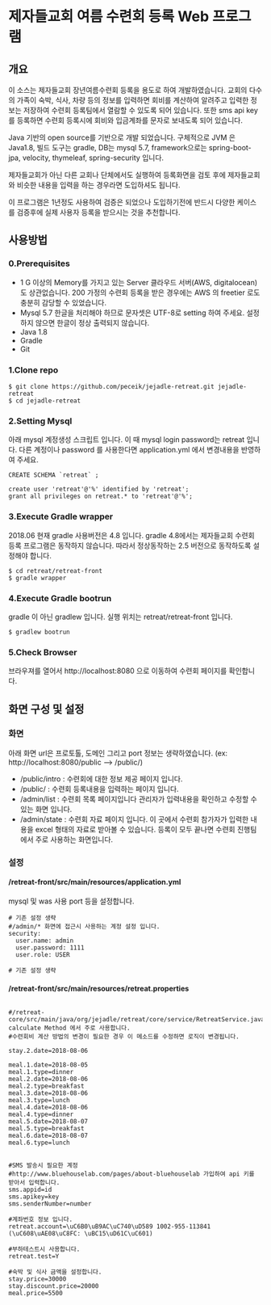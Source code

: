 # 제자들교회 여름 수련회 등록 Web 프로그램
## 개요 
이 소스는 제자들교회 장년여름수련회 등록을 용도로 하여 개발하였습니다. 
교회의 다수의 가족이 숙박, 식사, 차량 등의 정보를 입력하면 회비를 계산하여 알려주고 입력한 정보는 저장하여 수련회 등록팀에서 열람할 수 있도록 되어 있습니다. 
또한 sms api key를 등록하면 수련회 등록시에 회비와 입금계좌를 문자로 보내도록 되어 있습니다.

Java 기반의 open source를 기반으로 개발 되었습니다. 
구체적으로 JVM 은 Java1.8, 빌드 도구는 gradle, DB는 mysql 5.7, framework으로는 spring-boot-jpa, velocity, thymeleaf, spring-security 입니다. 


제자들교회가 아닌 다른 교회나 단체에서도 실행하여 등록화면을 검토 후에 제자들교회와 비슷한 내용을 입력을 하는 경우라면 도입하셔도 됩니다.

이 프로그램은 1년정도 사용하여 검증은 되었으나 도입하기전에 반드시 다양한 케이스를 검증후에 실제 사용자 등록을 받으시는 것을 추천합니다.


## 사용방법 

### 0.Prerequisites 
- 1 G 이상의 Memory를 가지고 있는 Server
클라우드 서버(AWS, digitalocean)도 상관없습니다. 200 가정의 수련회 등록을 받은 경우에는 AWS 의 freetier 로도 충분히 감당할 수 있었습니다.
- Mysql 5.7 
한글을 처리해야 하므로 문자셋은 UTF-8로 setting 하여 주세요. 설정하지 않으면 한글이 정상 출력되지 않습니다.
- Java 1.8 
- Gradle
- Git


### 1.Clone repo

```
$ git clone https://github.com/peceik/jejadle-retreat.git jejadle-retreat
$ cd jejadle-retreat
```

### 2.Setting Mysql

아래 mysql 계정생성 스크립트 입니다. 이 때 mysql login password는 retreat 입니다. 다른 계정이나 password 를 사용한다면 application.yml 에서 변경내용을 반영하여 주세요. 


```
CREATE SCHEMA `retreat` ;

create user 'retreat'@'%' identified by 'retreat';
grant all privileges on retreat.* to 'retreat'@'%';
```


### 3.Execute Gradle wrapper 

2018.06 현재 gradle 사용버전은 4.8 입니다. gradle 4.8에서는 제자들교회 수련회 등록 프로그램은 동작하지 않습니다. 
따라서 정상동작하는 2.5 버전으로 동작하도록 설정해야 합니다. 

```
$ cd retreat/retreat-front
$ gradle wrapper
```

### 4.Execute Gradle bootrun

gradle 이 아닌 gradlew 입니다.
실행 위치는 retreat/retreat-front 입니다.

```
$ gradlew bootrun
```

### 5.Check Browser

브라우져를 열어서 http://localhost:8080 으로 이동하여 수련회 페이지를 확인합니다. 


## 화면 구성 및 설정

### 화면 
아래 화면 url은 프로토톨, 도메인 그리고  port 정보는 생략하였습니다. (ex: http://localhost:8080/public --> /public/)
- /public/intro : 수련회에 대한 정보 제공 페이지 입니다. 
- /public/ : 수련회 등록내용을 입력하는 페이지 입니다.
- /admin/list : 수련회 목록 페이지입니다 관리자가 입력내용을 확인하고 수정할 수 있는 화면 입니다.
- /admin/state : 수련회 자료 페이지 입니다. 이 곳에서 수련회 참가자가 입력한 내용을 excel 형태의 자료로 받아볼 수 있습니다. 등록이 모두 끝나면 수련회 진행팀에서 주로 사용하는 화면입니다.

### 설정 

#### /retreat-front/src/main/resources/application.yml  

mysql 및 was 사용 port 등을 설정합니다.

```
# 기존 설정 생략 
#/admin/* 화면에 접근시 사용하는 계정 설정 입니다.
security:
  user.name: admin 
  user.password: 1111 
  user.role: USER 

# 기존 설정 생략 

```

#### /retreat-front/src/main/resources/retreat.properties
```

#/retreat-core/src/main/java/org/jejadle/retreat/core/service/RetreatService.java calculate Method 에서 주로 사용합니다. 
#수련회비 계산 방법의 변경이 필요한 경우 이 메소드를 수정하면 로직이 변경됩니다.

stay.2.date=2018-08-06

meal.1.date=2018-08-05
meal.1.type=dinner
meal.2.date=2018-08-06
meal.2.type=breakfast
meal.3.date=2018-08-06
meal.3.type=lunch
meal.4.date=2018-08-06
meal.4.type=dinner
meal.5.date=2018-08-07
meal.5.type=breakfast
meal.6.date=2018-08-07
meal.6.type=lunch


#SMS 발송시 필요한 계정
#http://www.bluehouselab.com/pages/about-bluehouselab 가입하여 api 키를 받아서 입력합니다.
sms.appid=id
sms.apikey=key
sms.senderNumber=number

#계좌번호 정보 입니다.
retreat.account=\uC6B0\uB9AC\uC740\uD589 1002-955-113841 (\uC608\uAE08\uC8FC: \uBC15\uD61C\uC601)

#부하테스트시 사용합니다. 
retreat.test=Y

#숙박 및 식사 금액을 설정합니다.
stay.price=30000
stay.discount.price=20000
meal.price=5500

```

